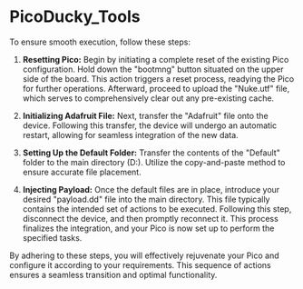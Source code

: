 # PicoDucky_Tools
To ensure smooth execution, follow these steps:

1. **Resetting Pico:**
   Begin by initiating a complete reset of the existing Pico configuration. Hold down the "bootmng" button situated on the upper side of the board.
   This action triggers a reset process, readying the Pico for further operations. Afterward, proceed to upload the "Nuke.utf" file, which serves to comprehensively clear out any pre-existing cache.

3. **Initializing Adafruit File:**
   Next, transfer the "Adafruit" file onto the device. Following this transfer, the device will undergo an automatic restart, allowing for seamless integration of the new data.

4. **Setting Up the Default Folder:**
   Transfer the contents of the "Default" folder to the main directory (D:). Utilize the copy-and-paste method to ensure accurate file placement.

5. **Injecting Payload:**
   Once the default files are in place, introduce your desired "payload.dd" file into the main directory. This file typically contains the intended set of actions to be executed.
    Following this step, disconnect the device, and then promptly reconnect it. This process finalizes the integration, and your Pico is now set up to perform the specified tasks.

By adhering to these steps, you will effectively rejuvenate your Pico and configure it according to your requirements. This sequence of actions ensures a seamless transition and optimal functionality.
